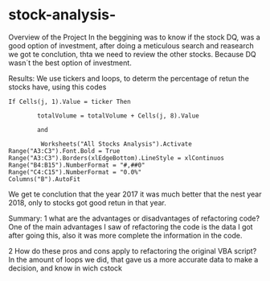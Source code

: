 # stock-analysis-
Overview of the Project
  In the beggining was to know if the stock DQ, was a good option of investment, after doing a meticulous search and reasearch we got te conclution, thta we need to review the other stocks.
  Because DQ wasn´t the best option of investment.

Results:
  We use tickers and loops, to determ the percentage of retun the stocks have, using this codes  
  
    If Cells(j, 1).Value = ticker Then
        
            totalVolume = totalVolume + Cells(j, 8).Value
            
            and  
              
             Worksheets("All Stocks Analysis").Activate
    Range("A3:C3").Font.Bold = True
    Range("A3:C3").Borders(xlEdgeBottom).LineStyle = xlContinuos
    Range("B4:B15").NumberFormat = "#,##0"
    Range("C4:C15").NumberFormat = "0.0%"
    Columns("B").AutoFit  
            
  We get te conclution that the year 2017 it was much better that the nest year 2018, only to stocks got good retun in that year.            
  
Summary:
  1 what are the advantages or disadvantages of refactoring code?
    One of the main advantages I saw of refactoring the code is the data I got after going this, also it was more complete the information in the code.
  
  2 How do these pros and cons apply to refactoring the original VBA script?
    In the amount of loops we did, that gave us a more accurate data to make a decision, and know in wich cstock
  
  
